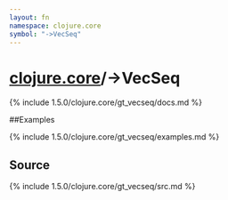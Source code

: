 ```yaml
---
layout: fn
namespace: clojure.core
symbol: "->VecSeq"
---
```


# [clojure.core](../)/->VecSeq

{% include 1.5.0/clojure.core/gt_vecseq/docs.md %}

##Examples

{% include 1.5.0/clojure.core/gt_vecseq/examples.md %}
## Source
{% include 1.5.0/clojure.core/gt_vecseq/src.md %}

